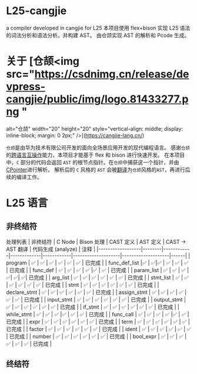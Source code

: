 # L25-cangjie

a compiler developed in cangjie for L25
本项目使用 flex+bison 实现 L25 语法的词法分析和语法分析。并构建 AST。
由仓颉实现 AST 的解析和 Pcode 生成。

# 关于 [仓颉<img src="https://csdnimg.cn/release/devpress-cangjie/public/img/logo.81433277.png " 
alt="仓颉" width="20" height="20" 
style="vertical-align: middle; display: inline-block; margin: 0 2px;" />](https://cangjie-lang.cn/)

`仓颉`是由华为技术有限公司开发的面向全场景应用开发的现代编程语言。
感谢`仓颉`的[跨语言互操作](https://cangjie-lang.cn/docs?url=%2F0.53.18%2Fuser_manual%2Fsource_zh_cn%2FFFI%2Fcangjie-c.html)能力，本项目才能基于 flex 和 bison 进行快速开发。
在本项目中，`C` 部分的代码会返回 `AST` 的根节点指针。在`仓颉`中捕获这一个指针，并由[CPointer<T>](https://docs.cangjie-lang.cn/docs/0.53.18/libs/std/core/core_package_api/core_package_intrinsics.html#cpointert)进行解析。
解析后的 `C` 风格的 `AST` 会被[翻译](src/translate.cj)为`仓颉`风格的`AST`，再进行后续的编译工作。

# L25 语言

## 非终结符

处理列表
| 非终结符 | C Node | Bison 处理 | CAST 定义 | AST 定义 | CAST → AST 翻译 | 代码生成 (analyze) | 注释 |
|------------------|--------|------------|-------------|------------|--------------------|--------------------|------|
| program | ✅ | ✅ | ✅ | ✅ | ✅ | ✅ | 已完成 |
| func_def_list |✅ | ✅|✅ | ✅ | ✅ | ✅ | 已完成 |
| func_def | ✅ | ✅ | ✅ | ✅ |✅ | ✅ | 已完成 |
| param_list | ✅ | ✅ | ✅ | ✅| ✅| ✅| 已完成 |
| arg_list | ✅ | ✅ | ✅ | ✅ | ✅ | ✅ | 已完成  |
| stmt_list | ✅ | ✅ | ✅ | ✅ | ✅ | ✅ | 已完成 |
| stmt |  ✅  | ✅ | ✅ | ✅ | ✅ | ✅ | 已完成 |
| declare_stmt | ✅ | ✅ | ✅ | ✅ | ✅ | ✅ | 已完成 |
| assign_stmt | ✅ | ✅ | ✅ | ✅ | ✅ | ✅ | 已完成 |
| input_stmt | ✅ | ✅ | ✅ | ✅ | ✅ | ✅ | 已完成 |
| output_stmt | ✅ | ✅ | ✅ | ✅ | ✅ | ✅ | 已完成 |
| if_stmt | ✅ | ✅ | ✅ | ✅ | ✅ | ✅ | 已完成 |
| while_stmt | ✅ | ✅ | ✅ |✅ | ✅ | ✅ | 已完成 |
| func_call | ✅ | ✅ | ✅ | ✅ |✅ | ✅ | 已完成 |
| expr | ✅ | ✅  | ✅  | ✅  | ✅  | ✅  | 已完成 |
| term | ✅ | ✅  | ✅  | ✅  | ✅  | ✅  | 已完成 |
| factor | ✅ | ✅  | ✅  | ✅  | ✅  | ✅  | 已完成 |
| ident | ✅ | ✅ | ✅ | ✅ | ✅ | ✅ | 已完成 |
| number | ✅ | ✅ | ✅ | ✅ | ✅ | ✅ | 已完成 |
| bool_expr | ✅ | ✅ | ✅ | ✅ | ✅ | ✅ | 已完成 |


## 终结符
